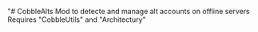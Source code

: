 "# CobbleAlts
Mod to detecte and manage alt accounts on offline servers
Requires "CobbleUtils" and "Architectury"

